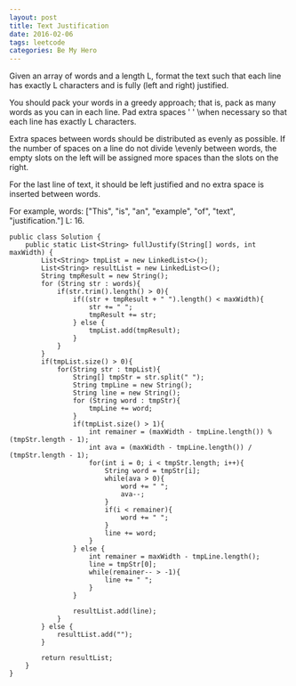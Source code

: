 ```yaml
---
layout: post
title: Text Justification
date: 2016-02-06
tags: leetcode
categories: Be My Hero
---
```



Given an array of words and a length L, format the text such that each line has exactly L characters and is fully (left and right) justified.

You should pack your words in a greedy approach; that is, pack as many words as you can in each line. Pad extra spaces ' ' \\when necessary so that each line has exactly L characters.

Extra spaces between words should be distributed as evenly as possible. If the number of spaces on a line do not divide \\evenly between words, the empty slots on the left will be assigned more spaces than the slots on the right.

For the last line of text, it should be left justified and no extra space is inserted between words.

For example,
words: ["This", "is", "an", "example", "of", "text", "justification."]
L: 16.

```
public class Solution {
    public static List<String> fullJustify(String[] words, int maxWidth) {
        List<String> tmpList = new LinkedList<>();
        List<String> resultList = new LinkedList<>();
        String tmpResult = new String();
        for (String str : words){
            if(str.trim().length() > 0){
                if((str + tmpResult + " ").length() < maxWidth){
                    str += " ";
                    tmpResult += str;
                } else {
                    tmpList.add(tmpResult);
                }
            }
        }
        if(tmpList.size() > 0){
            for(String str : tmpList){
                String[] tmpStr = str.split(" ");
                String tmpLine = new String();
                String line = new String();
                for (String word : tmpStr){
                    tmpLine += word;
                }
                if(tmpList.size() > 1){
                    int remainer = (maxWidth - tmpLine.length()) % (tmpStr.length - 1);
                    int ava = (maxWidth - tmpLine.length()) / (tmpStr.length - 1);
                    for(int i = 0; i < tmpStr.length; i++){
                        String word = tmpStr[i];
                        while(ava > 0){
                            word += " ";
                            ava--;
                        }
                        if(i < remainer){
                            word += " ";
                        }
                        line += word;
                    }
                } else {
                    int remainer = maxWidth - tmpLine.length();
                    line = tmpStr[0];
                    while(remainer-- > -1){
                        line += " ";
                    }
                }

                resultList.add(line);
            }
        } else {
            resultList.add("");
        }

        return resultList;
    }
}
```
